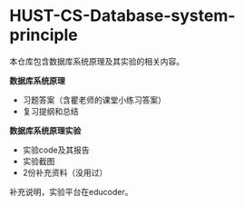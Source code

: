 # HUST-CS-Database-system-principle
本仓库包含数据库系统原理及其实验的相关内容。

**数据库系统原理**

- 习题答案（含瞿老师的课堂小练习答案）
- 复习提纲和总结

**数据库系统原理实验**

- 实验code及其报告
- 实验截图
- 2份补充资料（没用过）

补充说明，实验平台在educoder。
